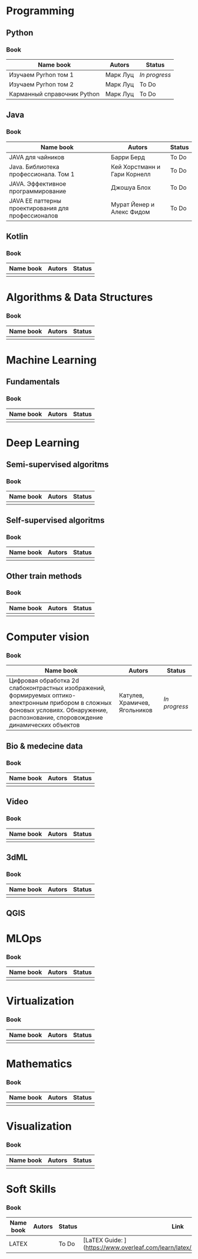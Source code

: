 # Programming
## Python
### Book
|Name book | Autors | Status |
|----------|--------|--------|
|Изучаем Pyrhon том 1 | Марк Луц | *In progress*|
|Изучаем Pyrhon том 2 | Марк Луц | To Do |
|Карманный справочник Python | Марк Луц | To Do |
## Java
### Book
|Name book | Autors | Status |
|----------|--------|--------|
| JAVA для чайников | Барри Берд  | To Do |
| Java. Библиотека профессионала. Том 1 | Кей Хорстманн и Гари Корнелл  | To Do |
| JAVA. Эффективное программирование | Джошуа Блох  | To Do |
| JAVA EE паттерны проектирования для профессионалов | Мурат Йенер и Алекс Фидом | To Do |
## Kotlin
### Book
|Name book | Autors | Status |
|----------|--------|--------|
| |  | |
# Algorithms & Data Structures
### Book
|Name book | Autors | Status |
|----------|--------|--------|
| |  | |
# Machine Learning
## Fundamentals
### Book
|Name book | Autors | Status |
|----------|--------|--------|
| |  | |
# Deep Learning
## Semi-supervised algoritms
### Book
|Name book | Autors | Status |
|----------|--------|--------|
| |  | |
## Self-supervised algoritms
### Book
|Name book | Autors | Status |
|----------|--------|--------|
| |  | |
## Other train methods
### Book
|Name book | Autors | Status |
|----------|--------|--------|
| |  | |
# Computer vision
### Book
|Name book | Autors | Status |
|----------|--------|--------|
| Цифровая обработка 2d слабоконтрастных изображений, формируемых оптико-электронным прибором в сложных фоновых условиях. Обнаружение, распознование, споровождение динамических объектов | Катулев, Храмичев, Ягольников | *In progress* |
## Bio & medecine data
### Book
|Name book | Autors | Status |
|----------|--------|--------|
| |  | |
## Video
### Book
|Name book | Autors | Status |
|----------|--------|--------|
| |  | |
## 3dML
### Book
|Name book | Autors | Status |
|----------|--------|--------|
| |  | |
## QGIS
# MLOps
### Book
|Name book | Autors | Status |
|----------|--------|--------|
| |  | |
# Virtualization
### Book
|Name book | Autors | Status |
|----------|--------|--------|
| |  | |
# Mathematics
### Book
|Name book | Autors | Status |
|----------|--------|--------|
| |  | |
# Visualization
### Book
|Name book | Autors | Status |
|----------|--------|--------|
| |  | |
# Soft Skills
### Book
|Name book | Autors | Status | Link |
|----------|--------|--------|------|
| LATEX|  | To Do | [LaTEX Guide: ] (https://www.overleaf.com/learn/latex/Learn_LaTeX_in_30_minutes) |
